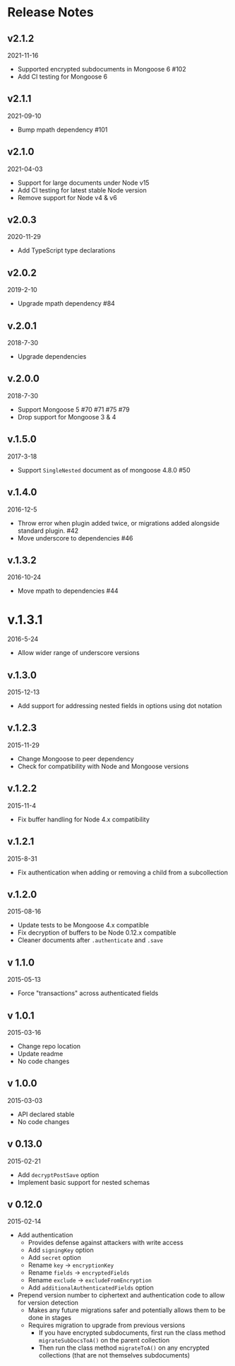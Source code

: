 # Release Notes

## v2.1.2
2021-11-16
- Supported encrypted subdocuments in Mongoose 6 #102
- Add CI testing for Mongoose 6

## v2.1.1
2021-09-10
- Bump mpath dependency #101

## v2.1.0
2021-04-03
- Support for large documents under Node v15
- Add CI testing for latest stable Node version
- Remove support for Node v4 & v6

## v2.0.3
2020-11-29
- Add TypeScript type declarations

## v2.0.2
2019-2-10
- Upgrade mpath dependency #84

## v.2.0.1
2018-7-30
- Upgrade dependencies

## v.2.0.0
2018-7-30
- Support Mongoose 5 #70 #71 #75 #79
- Drop support for Mongoose 3 & 4

## v.1.5.0
2017-3-18
- Support `SingleNested` document as of mongoose 4.8.0 #50

## v.1.4.0
2016-12-5
- Throw error when plugin added twice, or migrations added alongside standard plugin. #42
- Move underscore to dependencies #46

## v.1.3.2
2016-10-24
- Move mpath to dependencies #44

# v.1.3.1
2016-5-24
- Allow wider range of underscore versions

## v.1.3.0
2015-12-13
- Add support for addressing nested fields in options using dot notation

## v.1.2.3
2015-11-29
- Change Mongoose to peer dependency
- Check for compatibility with Node and Mongoose versions

## v.1.2.2
2015-11-4
- Fix buffer handling for Node 4.x compatibility

## v.1.2.1
2015-8-31
- Fix authentication when adding or removing a child from a subcollection

## v.1.2.0
2015-08-16
- Update tests to be Mongoose 4.x compatible
- Fix decryption of buffers to be Node 0.12.x compatible
- Cleaner documents after `.authenticate` and `.save`

## v 1.1.0
2015-05-13
- Force "transactions" across authenticated fields

## v 1.0.1
2015-03-16
- Change repo location
- Update readme
- No code changes

## v 1.0.0
2015-03-03
- API declared stable
- No code changes

## v 0.13.0
2015-02-21
- Add `decryptPostSave` option
- Implement basic support for nested schemas

## v 0.12.0
2015-02-14
- Add authentication
	- Provides defense against attackers with write access
	- Add `signingKey` option
	- Add `secret` option
    - Rename `key` -> `encryptionKey`
    - Rename `fields` -> `encryptedFields`
    - Rename `exclude` -> `excludeFromEncryption`
	- Add `additionalAuthenticatedFields` option
- Prepend version number to ciphertext and authentication code to allow for version detection
	- Makes any future migrations safer and potentially allows them to be done in stages
	- Requires migration to upgrade from previous versions
		- If you have encrypted subdocuments, first run the class method `migrateSubDocsToA()` on the parent collection
        - Then run the class method `migrateToA()` on any encrypted collections (that are not themselves subdocuments)
